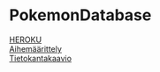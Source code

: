 <h1>PokemonDatabase</h1>

[HEROKU](https://pokemon-db-2k19.herokuapp.com/)<br/>
[Aihemäärittely](https://github.com/rpulkka/PokemonDatabase/blob/master/documentation/aihemaarittely.md)<br/>
[Tietokantakaavio](https://github.com/rpulkka/PokemonDatabase/blob/master/documentation/tietokantakaavio.md)<br/>
